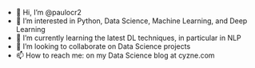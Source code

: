 - 👋 Hi, I’m @paulocr2
- 👀 I’m interested in Python, Data Science, Machine Learning, and Deep Learning
- 🌱 I’m currently learning the latest DL techniques, in particular in NLP
- 💞️ I’m looking to collaborate on Data Science projects
- 📫 How to reach me: on my Data Science blog at cyzne.com

<!---
paulocr2/paulocr2 is a ✨ special ✨ repository because its `README.md` (this file) appears on your GitHub profile.
You can click the Preview link to take a look at your changes.
--->
